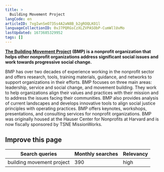 ```yaml
---
title: >
  Building Movement Project
langCode: en
articleID: 7xgIwnSeO735s4A2aN8B_b2gROQLKO1l
languageCollectionID: 0vJ7PQRGsCzXLZVPASObP-CumWllUvMo
lastUpdated: 1673685329952
tags: []
---
```


[**The Building Movement Project**](https://buildingmovement.org/) **(BMP) is a nonprofit organization that helps other nonprofit organizations address significant social issues and work towards progressive social change.**

BMP has over two decades of experience working in the nonprofit sector and offers research, tools, training materials, guidance, and networks to support organizations in their efforts. BMP focuses on three main areas: leadership, service and social change, and movement building. They work to help organizations align their values and practices with their mission and to address the issues facing their communities. BMP also provides analysis of current landscapes and develops innovative tools to align social justice principles with operating practices. BMP offers keynotes, workshops, presentations, and consulting services for nonprofit organizations. BMP was originally housed at the Hauser Center for Nonprofits at Harvard and is now fiscally sponsored by TSNE MissionWorks.

## Improve this page

<div><table><thead><tr><th>Search queries</th><th>Monthly searches</th><th>Relevancy</th></tr></thead><tbody><tr><td>building movement project</td><td>390</td><td>high</td></tr></tbody></table></div>